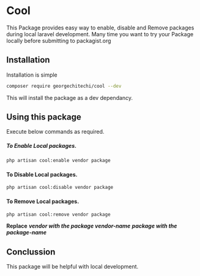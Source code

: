 # Cool

This Package provides easy way to enable, disable and Remove packages during local laravel development.
Many time you want to try your Package locally before submitting to packagist.org 

## Installation

Installation is simple
```bash
composer require georgechitechi/cool --dev
```
This will install the package as a dev dependancy.

## Using this package

Execute below commands as required.

##### To Enable Local packages.
```bash
php artisan cool:enable vendor package
````

#### To Disable Local packages.
```bash
php artisan cool:disable vendor package
````
#### To Remove Local packages.
```bash
php artisan cool:remove vendor package
````
**Replace**
***vendor with the package vendor-name***
***package with the package-name***

## Conclussion
This package will be helpful with local development.